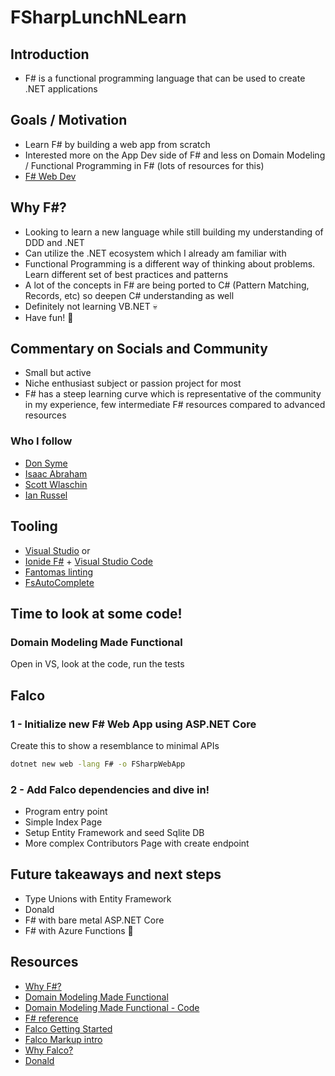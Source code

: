 # FSharpLunchNLearn

## Introduction

- F# is a functional programming language that can be used to create .NET applications

## Goals / Motivation

- Learn F# by building a web app from scratch
- Interested more on the App Dev side of F# and less on Domain Modeling / Functional Programming in F# (lots of resources for this)
- [F# Web Dev](https://learn.microsoft.com/en-us/dotnet/fsharp/scenarios/web-development)

## Why F#?

- Looking to learn a new language while still building my understanding of DDD and .NET
- Can utilize the .NET ecosystem which I already am familiar with
- Functional Programming is a different way of thinking about problems. Learn different set of best practices and patterns
- A lot of the concepts in F# are being ported to C# (Pattern Matching, Records, etc) so deepen C# understanding as well
- Definitely not learning VB.NET 💀
- Have fun! 🎉

## Commentary on Socials and Community

- Small but active
- Niche enthusiast subject or passion project for most
- F# has a steep learning curve which is representative of the community in my experience, few intermediate F# resources compared to advanced resources

### Who I follow

- [Don Syme](https://github.com/dsyme)
- [Isaac Abraham](https://www.manning.com/books/get-programming-with-f-sharp)
- [Scott Wlaschin](https://fsharpforfunandprofit.com/)
- [Ian Russel](https://leanpub.com/essential-fsharp)

## Tooling

- [Visual Studio](https://visualstudio.com/) or
- [Ionide F#](https://ionide.io/) + [Visual Studio Code](https://code.visualstudio.com/)
- [Fantomas linting](https://github.com/fsprojects/fantomas)
- [FsAutoComplete](https://github.com/fsharp/FsAutoComplete)

## Time to look at some code!

### Domain Modeling Made Functional

Open in VS, look at the code, run the tests

## Falco

### 1 - Initialize new F# Web App using ASP.NET Core

Create this to show a resemblance to minimal APIs

```bash
dotnet new web -lang F# -o FSharpWebApp
```

### 2 - Add Falco dependencies and dive in!

- Program entry point
- Simple Index Page
- Setup Entity Framework and seed Sqlite DB
- More complex Contributors Page with create endpoint

## Future takeaways and next steps

- Type Unions with Entity Framework
- Donald
- F# with bare metal ASP.NET Core
- F# with Azure Functions 👀

## Resources

- [Why F#?](https://fsharpforfunandprofit.com/why-use-fsharp/)
- [Domain Modeling Made Functional](https://pragprog.com/titles/swdddf/domain-modeling-made-functional/)
- [Domain Modeling Made Functional - Code](https://github.com/swlaschin/DomainModelingMadeFunctional/blob/master/src/OrderTaking/PlaceOrder.Api.fs)
- [F# reference](https://learn.microsoft.com/en-us/dotnet/fsharp/language-reference/keyword-reference)
- [Falco Getting Started](https://www.falcoframework.com/docs/get-started.html)
- [Falco Markup intro](https://github.com/pimbrouwers/Falco/blob/master/documentation/markup.md)
- [Why Falco?](https://github.com/pimbrouwers/Falco?tab=readme-ov-file#why-falco)
- [Donald](https://github.com/pimbrouwers/Donald)
